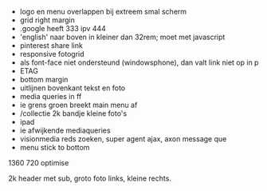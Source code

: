 * logo en menu overlappen bij extreem smal scherm
* grid right margin
* .google heeft 333 ipv 444
* 'english' naar boven in kleiner dan 32rem; moet met javascript
* pinterest share link
* responsive fotogrid
* als font-face niet ondersteund (windowsphone), dan valt link niet op in p
* ETAG
* bottom margin
* uitlijnen bovenkant tekst en foto
* media queries in ff
* ie grens groen breekt main menu af
* /collectie 2k bandje kleine foto's
* ipad
* ie afwijkende mediaqueries
* visionmedia reds zoeken, super agent ajax, axon message que
* menu stick to bottom

1360 720 optimise

2k header met sub, groto foto links, kleine rechts.